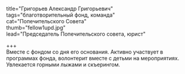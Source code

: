 title="Григорьев Александр Григорьевич"  
tags="благотворительный фонд, команда"  
cat="Попечительского Совета"  
thumb="fellow1upd.jpg"  
lead="Председатель Попечительского совета, юрист"

+++  
Вместе с фондом со дня его основания. Активно участвует в программах фонда, волонтерит вместе с детьми на мероприятиях. Увлекается горными лыжами и скъерингом.

